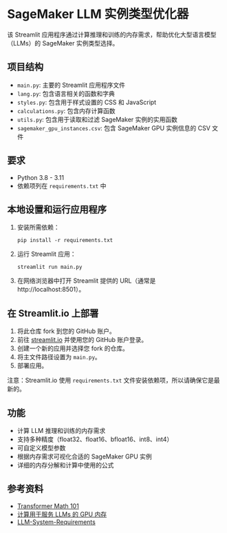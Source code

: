 # SageMaker LLM 实例类型优化器

该 Streamlit 应用程序通过计算推理和训练的内存需求，帮助优化大型语言模型（LLMs）的 SageMaker 实例类型选择。

## 项目结构

- `main.py`: 主要的 Streamlit 应用程序文件
- `lang.py`: 包含语言相关的函数和字典
- `styles.py`: 包含用于样式设置的 CSS 和 JavaScript
- `calculations.py`: 包含内存计算函数
- `utils.py`: 包含用于读取和过滤 SageMaker 实例的实用函数
- `sagemaker_gpu_instances.csv`: 包含 SageMaker GPU 实例信息的 CSV 文件

## 要求

- Python 3.8 - 3.11
- 依赖项列在 `requirements.txt` 中

## 本地设置和运行应用程序

1. 安装所需依赖：
   ```
   pip install -r requirements.txt
   ```

2. 运行 Streamlit 应用：
   ```
   streamlit run main.py
   ```

3. 在网络浏览器中打开 Streamlit 提供的 URL（通常是 http://localhost:8501）。

## 在 Streamlit.io 上部署

1. 将此仓库 fork 到您的 GitHub 账户。
2. 前往 [streamlit.io](https://streamlit.io/) 并使用您的 GitHub 账户登录。
3. 创建一个新的应用并选择您 fork 的仓库。
4. 将主文件路径设置为 `main.py`。
5. 部署应用。

注意：Streamlit.io 使用 `requirements.txt` 文件安装依赖项，所以请确保它是最新的。

## 功能

- 计算 LLM 推理和训练的内存需求
- 支持多种精度（float32、float16、bfloat16、int8、int4）
- 可自定义模型参数
- 根据内存需求可视化合适的 SageMaker GPU 实例
- 详细的内存分解和计算中使用的公式

## 参考资料

- [Transformer Math 101](https://blog.eleuther.ai/transformer-math/)
- [计算用于服务 LLMs 的 GPU 内存](https://www.substratus.ai/blog/calculating-gpu-memory-for-llm)
- [LLM-System-Requirements](https://github.com/manuelescobar-dev/LLM-System-Requirements)

